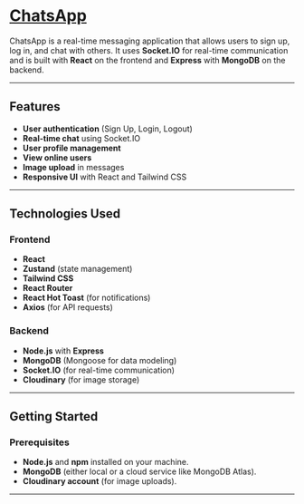 # [ChatsApp](https://chatsapp-4coj.onrender.com/)

ChatsApp is a real-time messaging application that allows users to sign up, log in, and chat with others. It uses **Socket.IO** for real-time communication and is built with **React** on the frontend and **Express** with **MongoDB** on the backend.

---

## Features

- **User authentication** (Sign Up, Login, Logout)
- **Real-time chat** using Socket.IO
- **User profile management**
- **View online users**
- **Image upload** in messages
- **Responsive UI** with React and Tailwind CSS

---

## Technologies Used

### Frontend
- **React**
- **Zustand** (state management)
- **Tailwind CSS**
- **React Router**
- **React Hot Toast** (for notifications)
- **Axios** (for API requests)

### Backend
- **Node.js** with **Express**
- **MongoDB** (Mongoose for data modeling)
- **Socket.IO** (for real-time communication)
- **Cloudinary** (for image storage)

---

## Getting Started

### Prerequisites
- **Node.js** and **npm** installed on your machine.
- **MongoDB** (either local or a cloud service like MongoDB Atlas).
- **Cloudinary account** (for image uploads).

---
